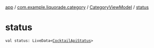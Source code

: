 [app](../../index.md) / [com.example.liquorade.category](../index.md) / [CategoryViewModel](index.md) / [status](./status.md)

# status

`val status: LiveData<`[`CocktailApiStatus`](../../com.example.liquorade.cocktail/-cocktail-api-status/index.md)`>`